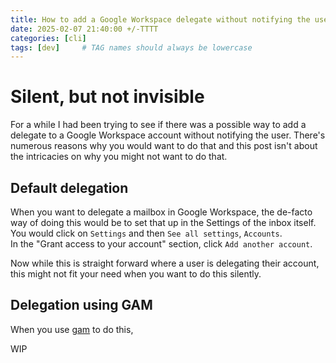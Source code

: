 ```yaml
---
title: How to add a Google Workspace delegate without notifying the user
date: 2025-02-07 21:40:00 +/-TTTT
categories: [cli]
tags: [dev]     # TAG names should always be lowercase
---
```


# Silent, but not invisible 

For a while I had been trying to see if there was a possible way to add a delegate to a Google Workspace account without notifying the user. There's numerous reasons why you would want to do that and this post isn't about the intricacies on why you might not want to do that. 

## Default delegation

When you want to delegate a mailbox in Google Workspace, the de-facto way of doing this would be to set that up in the Settings of the inbox itself. You would click on `Settings` and then `See all settings`, `Accounts`.\
In the "Grant access to your account" section, click `Add another account`.

Now while this is straight forward where a user is delegating their account, this might not fit your need when you want to do this silently. 

## Delegation using GAM

When you use [gam](https://github.com/taers232c/GAMADV-XTD3) to do this, 

WIP